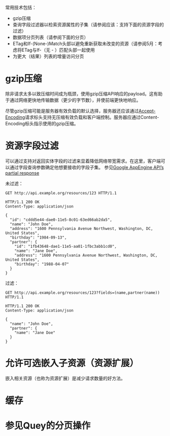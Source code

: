 常用技术包括：

- gzip压缩
- 查询字段过滤器以检索资源属性的子集（请参阅应该：支持下面的资源字段的过滤）
- 数据项分页列表（请参阅下面的分页）
- ETag和If-(None-)Match头部以避免重新获取未改变的资源（请参阅5月：考虑将ETag与If-（无 - ）匹配头部一起使用
- 为更大（结果）列表的增量访问分页


# gzip压缩
除非请求太多以致压缩时间成为瓶颈，使用gzip压缩API响应的payload。这有助于通过网络更快地传输数据（更少的字节数），并使前端更快地响应。

尽管gzip压缩可能是服务器有效负载的默认选择，服务器还应该通过[Accept-Encoding](https://tools.ietf.org/html/rfc7231#section-5.3.4)请求标头支持无压缩有效负载和客户端控制。服务器应通过Content-Encoding标头指示使用的gzip压缩。

# 资源字段过滤
可以通过支持对返回实体字段的过滤来显着降低网络带宽需求。在这里，客户端可以通过字段查询参数确定他想要接收的字段子集。 参见[Google AppEngine API’s partial response](https://cloud.google.com/appengine/docs/standard/python/taskqueue/rest/performance#partial-response)

未过滤：
```
GET http://api.example.org/resources/123 HTTP/1.1

HTTP/1.1 200 OK
Content-Type: application/json

{
  "id": "cddd5e44-dae0-11e5-8c01-63ed66ab2da5",
  "name": "John Doe",
  "address": "1600 Pennsylvania Avenue Northwest, Washington, DC, United States",
  "birthday": "1984-09-13",
  "partner": {
    "id": "1fb43648-dae1-11e5-aa01-1fbc3abb1cd0",
    "name": "Jane Doe",
    "address": "1600 Pennsylvania Avenue Northwest, Washington, DC, United States",
    "birthday": "1988-04-07"
  }
}
```

过滤：
```
GET http://api.example.org/resources/123?fields=(name,partner(name)) HTTP/1.1

HTTP/1.1 200 OK
Content-Type: application/json

{
  "name": "John Doe",
  "partner": {
    "name": "Jane Doe"
  }
}
```

# 允许可选嵌入子资源（资源扩展）
嵌入相关资源（也称为资源扩展）是减少请求数量的好方法。

# 缓存
# 参见Quey的分页操作
